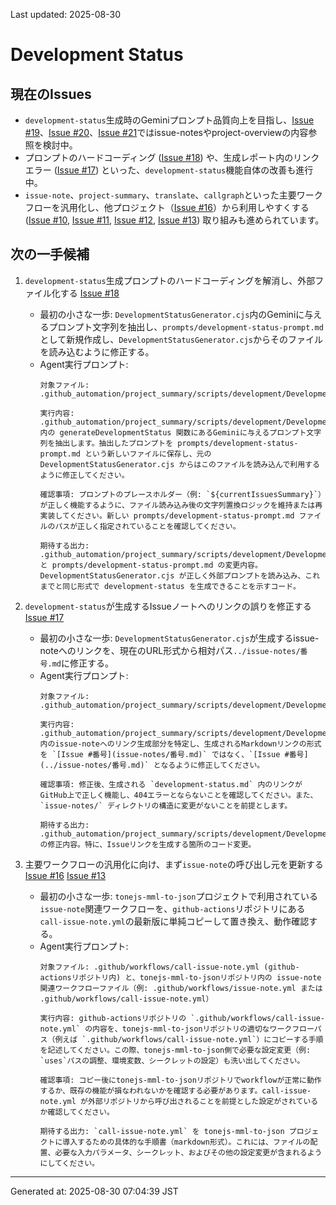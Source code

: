 Last updated: 2025-08-30

# Development Status

## 現在のIssues
- `development-status`生成時のGeminiプロンプト品質向上を目指し、[Issue #19](../issue-notes/19.md)、[Issue #20](../issue-notes/20.md)、[Issue #21](../issue-notes/21.md)ではissue-notesやproject-overviewの内容参照を検討中。
- プロンプトのハードコーディング ([Issue #18](../issue-notes/18.md)) や、生成レポート内のリンクエラー ([Issue #17](../issue-notes/17.md)) といった、`development-status`機能自体の改善も進行中。
- `issue-note`、`project-summary`、`translate`、`callgraph`といった主要ワークフローを汎用化し、他プロジェクト（[Issue #16](../issue-notes/16.md)）から利用しやすくする ([Issue #10](../issue-notes/10.md), [Issue #11](../issue-notes/11.md), [Issue #12](../issue-notes/12.md), [Issue #13](../issue-notes/13.md)) 取り組みも進められています。

## 次の一手候補
1. `development-status`生成プロンプトのハードコーディングを解消し、外部ファイル化する [Issue #18](../issue-notes/18.md)
   - 最初の小さな一歩: `DevelopmentStatusGenerator.cjs`内のGeminiに与えるプロンプト文字列を抽出し、`prompts/development-status-prompt.md`として新規作成し、`DevelopmentStatusGenerator.cjs`からそのファイルを読み込むように修正する。
   - Agent実行プロンプト:
     ```
     対象ファイル: .github_automation/project_summary/scripts/development/DevelopmentStatusGenerator.cjs
     
     実行内容: .github_automation/project_summary/scripts/development/DevelopmentStatusGenerator.cjs 内の generateDevelopmentStatus 関数にあるGeminiに与えるプロンプト文字列を抽出します。抽出したプロンプトを prompts/development-status-prompt.md という新しいファイルに保存し、元の DevelopmentStatusGenerator.cjs からはこのファイルを読み込んで利用するように修正してください。
     
     確認事項: プロンプトのプレースホルダー（例: `${currentIssuesSummary}`）が正しく機能するように、ファイル読み込み後の文字列置換ロジックを維持または再実装してください。新しい prompts/development-status-prompt.md ファイルのパスが正しく指定されていることを確認してください。
     
     期待する出力: .github_automation/project_summary/scripts/development/DevelopmentStatusGenerator.cjs と prompts/development-status-prompt.md の変更内容。DevelopmentStatusGenerator.cjs が正しく外部プロンプトを読み込み、これまでと同じ形式で development-status を生成できることを示すコード。
     ```

2. `development-status`が生成するIssueノートへのリンクの誤りを修正する [Issue #17](../issue-notes/17.md)
   - 最初の小さな一歩: `DevelopmentStatusGenerator.cjs`が生成するissue-noteへのリンクを、現在のURL形式から相対パス`../issue-notes/番号.md`に修正する。
   - Agent実行プロンプト:
     ```
     対象ファイル: .github_automation/project_summary/scripts/development/DevelopmentStatusGenerator.cjs
     
     実行内容: .github_automation/project_summary/scripts/development/DevelopmentStatusGenerator.cjs 内のissue-noteへのリンク生成部分を特定し、生成されるMarkdownリンクの形式を `[Issue #番号](issue-notes/番号.md)` ではなく、`[Issue #番号](../issue-notes/番号.md)` となるように修正してください。
     
     確認事項: 修正後、生成される `development-status.md` 内のリンクがGitHub上で正しく機能し、404エラーとならないことを確認してください。また、`issue-notes/` ディレクトリの構造に変更がないことを前提とします。
     
     期待する出力: .github_automation/project_summary/scripts/development/DevelopmentStatusGenerator.cjs の修正内容。特に、Issueリンクを生成する箇所のコード変更。
     ```

3. 主要ワークフローの汎用化に向け、まず`issue-note`の呼び出し元を更新する [Issue #16](../issue-notes/16.md) [Issue #13](../issue-notes/13.md)
   - 最初の小さな一歩: `tonejs-mml-to-json`プロジェクトで利用されている`issue-note`関連ワークフローを、`github-actions`リポジトリにある`call-issue-note.yml`の最新版に単純コピーして置き換え、動作確認する。
   - Agent実行プロンプト:
     ```
     対象ファイル: .github/workflows/call-issue-note.yml (github-actionsリポジトリ内) と、tonejs-mml-to-jsonリポジトリ内の issue-note 関連ワークフローファイル（例: .github/workflows/issue-note.yml または .github/workflows/call-issue-note.yml）
     
     実行内容: github-actionsリポジトリの `.github/workflows/call-issue-note.yml` の内容を、tonejs-mml-to-jsonリポジトリの適切なワークフローパス（例えば `.github/workflows/call-issue-note.yml`）にコピーする手順を記述してください。この際、tonejs-mml-to-json側で必要な設定変更（例: `uses`パスの調整、環境変数、シークレットの設定）も洗い出してください。
     
     確認事項: コピー後にtonejs-mml-to-jsonリポジトリでworkflowが正常に動作するか、既存の機能が損なわれないかを確認する必要があります。call-issue-note.yml が外部リポジトリから呼び出されることを前提とした設定がされているか確認してください。
     
     期待する出力: `call-issue-note.yml` を tonejs-mml-to-json プロジェクトに導入するための具体的な手順書（markdown形式）。これには、ファイルの配置、必要な入力パラメータ、シークレット、およびその他の設定変更が含まれるようにしてください。

---
Generated at: 2025-08-30 07:04:39 JST
